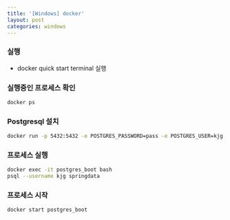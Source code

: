 ```yaml
---
title: '[Windows] docker'
layout: post
categories: windows
---
```


### 실행
* docker quick start terminal 실행

### 실행중인 프로세스 확인
```bash
docker ps
```

### Postgresql 설치
```bash
docker run -p 5432:5432 -e POSTGRES_PASSWORD=pass -e POSTGRES_USER=kjg -e POSTGRES_DB=springdata --name postgres_boot -d postgres
```

### 프로세스 실행
```bash
docker exec -it postgres_boot bash
psql --username kjg springdata
```

### 프로세스 시작
```bash
docker start postgres_boot
```